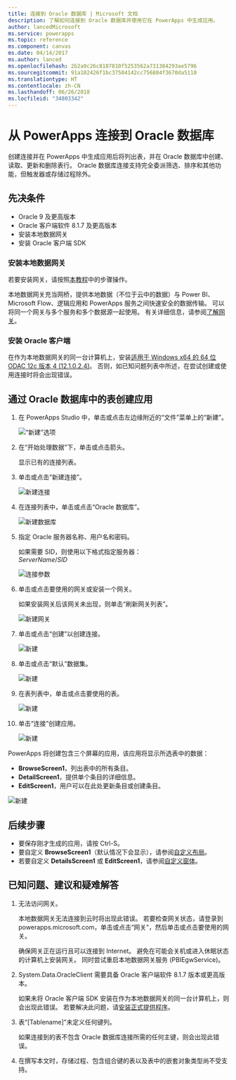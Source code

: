 ```yaml
---
title: 连接到 Oracle 数据库 | Microsoft 文档
description: 了解如何连接到 Oracle 数据库并使用它在 PowerApps 中生成应用。
author: lancedMicrosoft
ms.service: powerapps
ms.topic: reference
ms.component: canvas
ms.date: 04/14/2017
ms.author: lanced
ms.openlocfilehash: 2b2a9c26c8187810f5253562a731384293ae5796
ms.sourcegitcommit: 91a102426f1bc37504142cc756884f3670da5110
ms.translationtype: HT
ms.contentlocale: zh-CN
ms.lasthandoff: 06/26/2018
ms.locfileid: "34803342"
---
```

# <a name="connect-to-an-oracle-database-from-powerapps"></a>从 PowerApps 连接到 Oracle 数据库
创建连接并在 PowerApps 中生成应用后将列出表，并在 Oracle 数据库中创建、读取、更新和删除表行。 Oracle 数据库连接支持完全委派筛选、排序和其他功能，但触发器或存储过程除外。

## <a name="prerequisites"></a>先决条件
* Oracle 9 及更高版本
* Oracle 客户端软件 8.1.7 及更高版本
* 安装本地数据网关
* 安装 Oracle 客户端 SDK

### <a name="install-an-on-premises-data-gateway"></a>安装本地数据网关
若要安装网关，请按照[本教程](../gateway-management.md)中的步骤操作。

本地数据网关充当网桥，提供本地数据（不位于云中的数据）与 Power BI、Microsoft Flow、逻辑应用和 PowerApps 服务之间快速安全的数据传输。 可以将同一个网关与多个服务和多个数据源一起使用。 有关详细信息，请参阅[了解网关](../gateway-reference.md)。

### <a name="install-oracle-client"></a>安装 Oracle 客户端
在作为本地数据网关的同一台计算机上，安装[适用于 Windows x64 的 64 位 ODAC 12c 版本 4 (12.1.0.2.4)](http://www.oracle.com/technetwork/database/windows/downloads/index-090165.html)。 否则，如已知问题列表中所述，在尝试创建或使用连接时将会出现错误。

## <a name="create-an-app-from-a-table-in-an-oracle-database"></a>通过 Oracle 数据库中的表创建应用
1. 在 PowerApps Studio 中，单击或点击左边缘附近的“文件”菜单上的“新建”。
   
   ![“新建”选项](./media/connection-oracledb/new-app.png)
2. 在“开始处理数据”下，单击或点击箭头。
   
      显示已有的连接列表。
3. 单击或点击“新建连接”。
   
   ![新建连接](./media/connection-oracledb/new-connection.png)
4. 在连接列表中，单击或点击“Oracle 数据库”。
   
   ![新建数据库](./media/connection-oracledb/oracle-db.png)
5. 指定 Oracle 服务器名称、用户名和密码。
   
    如果需要 SID，则使用以下格式指定服务器：<br>
    *ServerName*/*SID*
   
   ![连接参数](./media/connection-oracledb/connection-params.png)
6. 单击或点击要使用的网关或安装一个网关。
   
    如果安装网关后该网关未出现，则单击“刷新网关列表”。
   
   ![新建网关](./media/connection-oracledb/choose-gateway.png)
7. 单击或点击“创建”以创建连接。
   
   ![新建](./media/connection-oracledb/create-button.png)
8. 单击或点击“默认”数据集。
   
   ![新建](./media/connection-oracledb/choose-dataset.png)
9. 在表列表中，单击或点击要使用的表。
   
   ![新建](./media/connection-oracledb/choose-table.png)
10. 单击“连接”创建应用。
    
    ![新建](./media/connection-oracledb/connect-button.png)

PowerApps 将创建包含三个屏幕的应用，该应用将显示所选表中的数据：

* **BrowseScreen1**，列出表中的所有条目。
* **DetailScreen1**，提供单个条目的详细信息。
* **EditScreen1**，用户可以在此处更新条目或创建条目。

![新建](./media/connection-oracledb/afd-app.png)

## <a name="next-steps"></a>后续步骤
* 要保存刚才生成的应用，请按 Ctrl-S。
* 要自定义 **BrowseScreen1**（默认情况下会显示），请参阅[自定义布局](../customize-layout-sharepoint.md)。
* 若要自定义 **DetailsScreen1** 或 **EditScreen1**，请参阅[自定义窗体](../customize-forms-sharepoint.md)。

## <a name="known-issues-tips-and-troubleshooting"></a>已知问题、建议和疑难解答
1. 无法访问网关。
   
    本地数据网关无法连接到云时将出现此错误。 若要检查网关状态，请登录到 powerapps.microsoft.com，单击或点击“网关”，然后单击或点击要使用的网关。
   
    确保网关正在运行且可以连接到 Internet。 避免在可能会关机或进入休眠状态的计算机上安装网关。 同时尝试重启本地数据网关服务 (PBIEgwService)。
2. System.Data.OracleClient 需要具备 Oracle 客户端软件 8.1.7 版本或更高版本。
   
    如果未将 Oracle 客户端 SDK 安装在作为本地数据网关的同一台计算机上，则会出现此错误。 若要解决此问题，请[安装正式提供程序](https://go.microsoft.com/fwlink/p/?LinkID=272376)。
3. 表“[Tablename]”未定义任何键列。
   
    如果连接到的表不包含 Oracle 数据库连接所需的任何主键，则会出现此错误。
4. 在撰写本文时，存储过程、包含组合键的表以及表中的嵌套对象类型尚不受支持。

